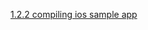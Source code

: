 [1.2.2 compiling ios sample app](/appium/01_ruby_appium_native_ios_automation/02_appium_ruby_console/02_compiling_the_ios_sample_app.md)